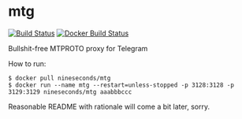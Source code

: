 # mtg

[![Build Status](https://travis-ci.org/9seconds/mtg.svg?branch=master)](https://travis-ci.org/9seconds/mtg)
[![Docker Build Status](https://img.shields.io/docker/build/nineseconds/mtg.svg)](https://hub.docker.com/r/nineseconds/mtg/)

Bullshit-free MTPROTO proxy for Telegram

How to run:

```console
$ docker pull nineseconds/mtg
$ docker run --name mtg --restart=unless-stopped -p 3128:3128 -p 3129:3129 nineseconds/mtg aaabbbccc
```

Reasonable README with rationale will come a bit later, sorry.
